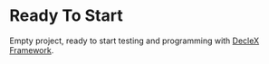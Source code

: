 # Ready To Start

Empty project, ready to start testing and programming with [DecleX Framework](https://github.com/smaugho/declex/).
